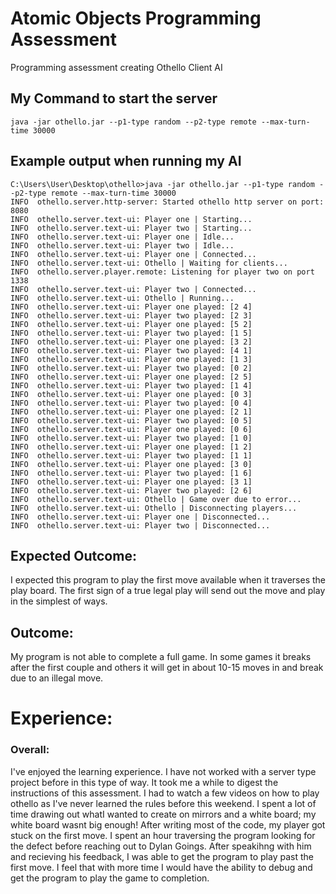 # Atomic Objects Programming Assessment
Programming assessment creating Othello Client AI


## My Command to start the server
```
java -jar othello.jar --p1-type random --p2-type remote --max-turn-time 30000 
```


## Example output when running my AI
```
C:\Users\User\Desktop\othello>java -jar othello.jar --p1-type random --p2-type remote --max-turn-time 30000
INFO  othello.server.http-server: Started othello http server on port: 8080
INFO  othello.server.text-ui: Player one | Starting...
INFO  othello.server.text-ui: Player two | Starting...
INFO  othello.server.text-ui: Player one | Idle...
INFO  othello.server.text-ui: Player two | Idle...
INFO  othello.server.text-ui: Player one | Connected...
INFO  othello.server.text-ui: Othello | Waiting for clients...
INFO  othello.server.player.remote: Listening for player two on port 1338
INFO  othello.server.text-ui: Player two | Connected...
INFO  othello.server.text-ui: Othello | Running...
INFO  othello.server.text-ui: Player one played: [2 4]
INFO  othello.server.text-ui: Player two played: [2 3]
INFO  othello.server.text-ui: Player one played: [5 2]
INFO  othello.server.text-ui: Player two played: [1 5]
INFO  othello.server.text-ui: Player one played: [3 2]
INFO  othello.server.text-ui: Player two played: [4 1]
INFO  othello.server.text-ui: Player one played: [1 3]
INFO  othello.server.text-ui: Player two played: [0 2]
INFO  othello.server.text-ui: Player one played: [2 5]
INFO  othello.server.text-ui: Player two played: [1 4]
INFO  othello.server.text-ui: Player one played: [0 3]
INFO  othello.server.text-ui: Player two played: [0 4]
INFO  othello.server.text-ui: Player one played: [2 1]
INFO  othello.server.text-ui: Player two played: [0 5]
INFO  othello.server.text-ui: Player one played: [0 6]
INFO  othello.server.text-ui: Player two played: [1 0]
INFO  othello.server.text-ui: Player one played: [1 2]
INFO  othello.server.text-ui: Player two played: [1 1]
INFO  othello.server.text-ui: Player one played: [3 0]
INFO  othello.server.text-ui: Player two played: [1 6]
INFO  othello.server.text-ui: Player one played: [3 1]
INFO  othello.server.text-ui: Player two played: [2 6]
INFO  othello.server.text-ui: Othello | Game over due to error...
INFO  othello.server.text-ui: Othello | Disconnecting players...
INFO  othello.server.text-ui: Player one | Disconnected...
INFO  othello.server.text-ui: Player two | Disconnected...
```

## Expected Outcome: 
I expected this program to play the first move available when it traverses the play board. The first 
sign of a true legal play will send out the move and play in the simplest of ways.

## Outcome: 
My program is not able to complete a full game. In some games it breaks after the first couple and 
others it will get in about 10-15 moves in and break due to an illegal move. 

# Experience:

### Overall:
I've enjoyed the learning experience. I have not worked with a server type project before in this 
type of way. It took me a while to digest the instructions of this assessment. I had to watch a few videos
on how to play othello as I've never learned the rules before this weekend. I spent a lot of time drawing 
out whatI wanted to create on mirrors and a white board; my white board wasnt big enough! After writing 
most of the code, my player got stuck on the first move. I spent an hour traversing the program looking for
the defect before reaching out to Dylan Goings. After speakihng with him and recieving his feedback, I was
able to get the program to play past the first move. I feel that with more time I would have the ability 
to debug and get the program to play the game to completion. 
